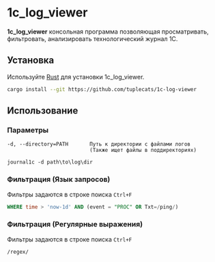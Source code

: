 # 1c_log_viewer

**1c_log_viewer** консольная программа позволяющая просматривать, фильтровать, анализировать
технологический журнал 1С.

## Установка

Используйте [Rust](https://www.rust-lang.org/tools/install) для установки 1c_log_viewer.

```bash
cargo install --git https://github.com/tuplecats/1c-log-viewer
```

## Использование

### Параметры
````
-d, --directory=PATH       Путь к директории с файлами логов 
                           (Также ищет файлы в поддиректориях)
````

````
journal1c -d path\to\log\dir
````

### Фильтрация (Язык запросов)

Фильтры задаются в строке поиска `Ctrl+F`

```sql
WHERE time > 'now-1d' AND (event = "PROC" OR Txt=/ping/)
```

### Фильтрация (Регулярные выражения)

Фильтры задаются в строке поиска `Ctrl+F`

```
/regex/
```